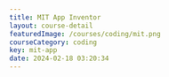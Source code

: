 ```yaml
---
title: MIT App Inventor
layout: course-detail
featuredImage: /courses/coding/mit.png
courseCategory: coding
key: mit-app
date: 2024-02-18 03:20:34
---
```

